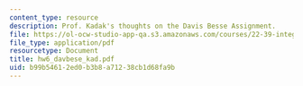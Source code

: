 ```yaml
---
content_type: resource
description: Prof. Kadak's thoughts on the Davis Besse Assignment.
file: https://ol-ocw-studio-app-qa.s3.amazonaws.com/courses/22-39-integration-of-reactor-design-operations-and-safety-fall-2006/b99b54612ed0b3b8a71238cb1d68fa9b_hw6_davbese_kad.pdf
file_type: application/pdf
resourcetype: Document
title: hw6_davbese_kad.pdf
uid: b99b5461-2ed0-b3b8-a712-38cb1d68fa9b
---
```

